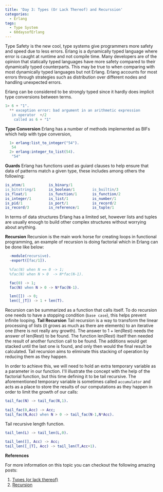 ```yaml
---
title: 'Day 3: Types (Or Lack Thereof) and Recurssion'
categories:
  - Erlang
tags:
  - Type System
  - 60daysofErlang
---
```

  Type Safety is the new cool, type systems give programmers more safety and speed due to less errors. Erlang is a dynamically typed language where error is caught at runtime and not compile time.
  Many developers are of the opinion that statically typed languages have more safety compared to their dynamically typed counterparts. This may be true to when comparing with most dynamically typed languages but not Erlang. Erlang accounts for most errors through strategies such as distribution over different nodes and handling unexpected errors.
  
  Erlang can be considered to be strongly typed since it hardly does implicit type conversions between terms.
  ```erlang
  1> 6 + "1".
    ** exception error: bad argument in an arithmetic expression
     in operator  +/2
      called as 6 + "1"
  ```

**Type Conversion**
Erlang has a number of methods implemented as BIFs which help with type conversion, 
```erlang
  1> erlang:list_to_integer("54").
   54
  2> erlang:integer_to_list(54).
   "54"
```

**Guards**
Erlang has functions used as guiard clauses to help ensure that data of patterns match a given type, these includes among others the following:

```erlang
is_atom/1           is_binary/1        
is_bitstring/1      is_boolean/1        is_builtin/3       
is_float/1          is_function/1       is_function/2      
is_integer/1        is_list/1           is_number/1        
is_pid/1            is_port/1           is_record/2        
is_record/3         is_reference/1      is_tuple/1     
```
In terms of data structures Erlang has a limited set, however lists and tuples are usually enough to build other complex structures without worrying about anything.
  
**Recursion**
Recursion is the main work horse for creating loops in functional programming, an example of recursion is doing factorial which in Erlang can be done like below:
```erlang
  -module(recursive).
  -export([fac/1]).
 
  %fac(N) when N == 0 -> 1;
  %fac(N) when N > 0  -> N*fac(N-1).

  fac(0) -> 1;
  fac(N) when N > 0 -> N*fac(N-1).

  len([]) -> 0;
  len([_|T]) -> 1 + len(T).
```
Recursion can be summarized as a function that calls itself. To do recursion one needs to have a stopping condition (`base case`), this helps prevent infinite looping. 
**Tail Recursion**
Tail recursion is a way to transform the linear processing of lists (it grows as much as there are elements) to an iterative one (there is not really any growth).
The answer to 1 + len(Rest) needs the answer of len(Rest) to be found. The function len(Rest) itself then needed the result of another function call to be found. The additions would get stacked until the last one is found, and only then would the final result be calculated. Tail recursion aims to eliminate this stacking of operation by reducing them as they happen.

In order to achieve this, we will need to hold an extra temporary variable as a parameter in our function. I'll illustrate the concept with the help of the factorial function, but this time defining it to be tail recursive. The aforementioned temporary variable is sometimes called `accumulator` and acts as a place to store the results of our computations as they happen in order to limit the growth of our calls:
```erlang
tail_fac(N) -> tail_fac(N,1).
 
tail_fac(0,Acc) -> Acc;
tail_fac(N,Acc) when N > 0 -> tail_fac(N-1,N*Acc).
```

Tail recursive length function.
```erlang
tail_len(L) -> tail_len(L,0).
 
tail_len([], Acc) -> Acc;
tail_len([_|T], Acc) -> tail_len(T,Acc+1).
```

**References**

  For more information on this topic you can checkout the following amazing posts:
1. [Types (or lack thereof)](https://learnyousomeerlang.com/types-or-lack-thereof)
2. [Recursion](https://learnyousomeerlang.com/recursion)

